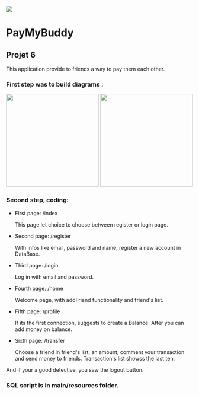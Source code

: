 <img src="https://user-images.githubusercontent.com/11331740/114841177-d874e100-9dd7-11eb-82d4-d64ee6987548.jpg">

# PayMyBuddy
## Projet 6

This application provide to friends a way to pay them each other.

### First step was to build diagrams :

<img src ="https://user-images.githubusercontent.com/11331740/114840297-f68e1180-9dd6-11eb-9560-5143f752b2b6.png" width="250" height="250">
<img src ="https://user-images.githubusercontent.com/11331740/114840307-f9890200-9dd6-11eb-97be-51a72d14587b.png" width="250" height="250">

### Second step, coding: 
* First page: /index

  This page let choice to choose between register or login page.
* Second page: /register

  With infos like email, password and name, register a new account in DataBase.
* Third page: /login

  Log in with email and password.
* Fourth page: /home

  Welcome page, with addFriend functionality and friend's list.
* Fifth page: /profile

  If its the first connection, suggests to create a Balance. After you can add money on balance.
* Sixth page: /transfer

  Choose a friend in friend's list, an amount, comment your transaction and send money to friends. Transaction's list showss the last ten.

And if your a good detective, you saw the logout button.

### SQL script is in main/resources folder.
